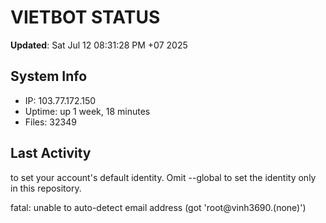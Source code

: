 # VIETBOT STATUS
**Updated**: Sat Jul 12 08:31:28 PM +07 2025

## System Info
- IP: 103.77.172.150
- Uptime: up 1 week, 18 minutes
- Files: 32349

## Last Activity

to set your account's default identity.
Omit --global to set the identity only in this repository.

fatal: unable to auto-detect email address (got 'root@vinh3690.(none)')

